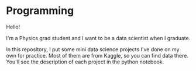 # Programming

Hello! 

I'm a Physics grad student and I want to be a data scientist when I graduate.

In this repository, I put some mini data science projects I've done on my own for practice.
Most of them are from Kaggle, so you can find data there. 
You'll see the description of each project in the python notebook.
